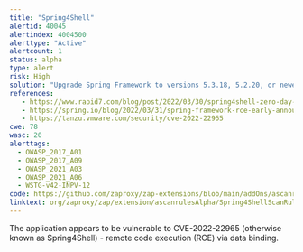 ```yaml
---
title: "Spring4Shell"
alertid: 40045
alertindex: 4004500
alerttype: "Active"
alertcount: 1
status: alpha
type: alert
risk: High
solution: "Upgrade Spring Framework to versions 5.3.18, 5.2.20, or newer."
references:
   - https://www.rapid7.com/blog/post/2022/03/30/spring4shell-zero-day-vulnerability-in-spring-framework/
   - https://spring.io/blog/2022/03/31/spring-framework-rce-early-announcement#vulnerability
   - https://tanzu.vmware.com/security/cve-2022-22965
cwe: 78
wasc: 20
alerttags: 
  - OWASP_2017_A01
  - OWASP_2017_A09
  - OWASP_2021_A03
  - OWASP_2021_A06
  - WSTG-v42-INPV-12
code: https://github.com/zaproxy/zap-extensions/blob/main/addOns/ascanrulesAlpha/src/main/java/org/zaproxy/zap/extension/ascanrulesAlpha/Spring4ShellScanRule.java
linktext: org/zaproxy/zap/extension/ascanrulesAlpha/Spring4ShellScanRule.java
---
```

The application appears to be vulnerable to CVE-2022-22965 (otherwise known as Spring4Shell) - remote code execution (RCE) via data binding.
